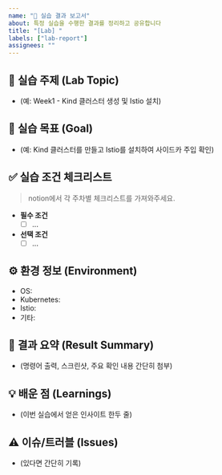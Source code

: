 ```yaml
---
name: "🧪 실습 결과 보고서"
about: 특정 실습을 수행한 결과를 정리하고 공유합니다
title: "[Lab] "
labels: ["lab-report"]
assignees: ""
---
```


## 🎯 실습 주제 (Lab Topic)

- (예: Week1 - Kind 클러스터 생성 및 Istio 설치)

## 📝 실습 목표 (Goal)

- (예: Kind 클러스터를 만들고 Istio를 설치하여 사이드카 주입 확인)

## ✅ 실습 조건 체크리스트

> notion에서 각 주차별 체크리스트를 가져와주세요.

- **필수 조건**
  - [ ] ...
- **선택 조건**
  - [ ] ...

## ⚙️ 환경 정보 (Environment)

- OS:
- Kubernetes:
- Istio:
- 기타:

## 📄 결과 요약 (Result Summary)

- (명령어 출력, 스크린샷, 주요 확인 내용 간단히 첨부)

## 💡 배운 점 (Learnings)

- (이번 실습에서 얻은 인사이트 한두 줄)

## ⚠️ 이슈/트러블 (Issues)

- (있다면 간단히 기록)
